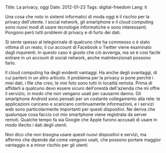 Title: La privacy, oggi
Date: 2012-01-23
Tags: digital-freedom
Lang: it


Una cosa che noto in sistemi informatici di moda oggi è il rischio per la
privacy dell'utente. I social network, gli smartphone e il cloud computing
sono nuovi modi di usare tecnologie informatiche e sono interessanti.
Pongono però tutti problemi di privacy e di furto dei dati.

Si sente spesso al telegiornale di qualcuno che ha commesso o è stato
vittima di un reato, il cui account di Facebook o Twitter viene esaminato
dagli inquirenti. In questo caso è giusto che ciò avvenga, ma se è così
facile entrare in un account di social network, anche malintenzionati
possono farlo.

Il cloud computing ha degli evidenti vantaggi. Ha anche degli svantaggi, di cui
parlerò in un altro articolo. Il problema per la privacy si pone perché i miei
dati, i file che creo, le mie foto sono tutti in località remota. Prima di
affidarli a qualcuno devo essere sicuro dell'onestà dell'azienda che mi offre il
servizio, in modo che non vengano usati per causarmi danno.
Gli smartphone Android sono pensati per un costante collegamento alla
rete: le applicazioni caricano e scaricano continuamente informazioni, e i
servizi web sono particolarmente importanti per questi dispositivi. Ne
deriva che qualunque cosa faccio col mio smartphone viene registrata da
server remoti. Qualche tempo fa sia Google che Apple furono accusati di
usare in modo illecito i dati degli utenti.

Non dico che non bisogna usare questi nuovi dispositivi e servizi, ma
affermo che dipende dal come vengono usati, che possono portare maggior
vantaggio e a minor rischio per gli utenti.

